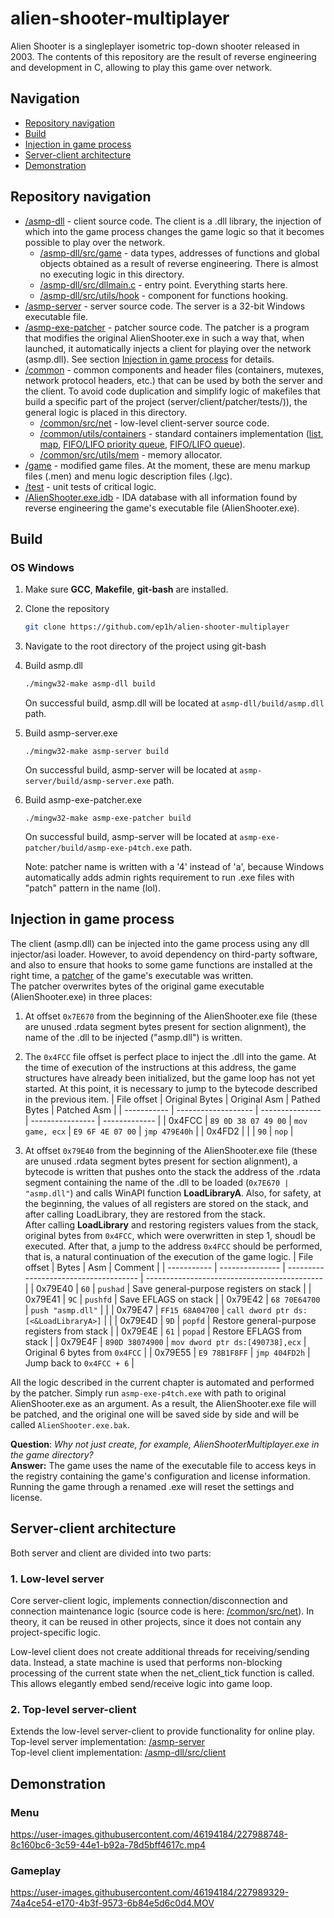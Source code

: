 # alien-shooter-multiplayer
Alien Shooter is a singleplayer isometric top-down shooter released in 2003. The contents of this repository are the result of reverse engineering and development in C, allowing to play this game over network.

## Navigation
- [Repository navigation](#Repository-navigation)
- [Build](#Build)
- [Injection in game process](#Injection-in-game-process)
- [Server-client architecture](#Server-client-architecture)
- [Demonstration](#Demonstration)

## Repository navigation
- [/asmp-dll](/asmp-dll) - client source code. The client is a .dll library, the injection of which into the game process changes the game logic so that it becomes possible to play over the network.
  - [/asmp-dll/src/game](/asmp-dll/src/game) - data types, addresses of functions and global objects obtained as a result of reverse engineering. There is almost no executing logic in this directory.
  - [/asmp-dll/src/dllmain.c](/asmp-dll/src/dllmain.c) - entry point. Everything starts here.
  - [/asmp-dll/src/utils/hook](/asmp-dll/src/utils/hook) - component for functions hooking.
- [/asmp-server](/asmp-server) - server source code. The server is a 32-bit Windows executable file.
- [/asmp-exe-patcher](/asmp-exe-patcher) - patcher source code. The patcher is a program that modifies the original AlienShooter.exe in such a way that, when launched, it automatically injects a client for playing over the network (asmp.dll). See section [Injection in game process](#Injection-in-game-process) for details.
- [/common](/common) - common components and header files (containers, mutexes, network protocol headers, etc.) that can be used by both the server and the client. To avoid code duplication and simplify logic of makefiles that build a specific part of the project (server/client/patcher/tests/)), the general logic is placed in this directory.
  - [/common/src/net](/common/src/net) - low-level client-server source code.
  - [/common/utils/containers](/common/utils/containers) - standard containers implementation ([list](/common/src/utils/containers/list), [map](/common/src/utils/containers/map), [FIFO/LIFO priority queue](/common/src/utils/containers/pqueue), [FIFO/LIFO queue](/common/src/utils/containers/queue)).
  - [/common/src/utils/mem](/common/src/utils/mem) - memory allocator.
- [/game](/game) - modified game files. At the moment, these are menu markup files (.men) and menu logic description files (.lgc).
- [/test](/test) - unit tests of critical logic.
- [/AlienShooter.exe.idb](/AlienShooter.exe.idb
) - IDA database with all information found by reverse engineering the game's executable file (AlienShooter.exe).

## Build
### OS Windows
1. Make sure **GCC**, **Makefile**, **git-bash** are installed.

2. Clone the repository
    ```bash
   git clone https://github.com/ep1h/alien-shooter-multiplayer
   ```
3. Navigate to the root directory of the project using git-bash

4. Build asmp.dll
   ```bash
   ./mingw32-make asmp-dll build
   ```
   On successful build, asmp.dll will be located at `asmp-dll/build/asmp.dll` path.

5. Build asmp-server.exe
   ```
   ./mingw32-make asmp-server build
   ```
   On successful build, asmp-server will be located at `asmp-server/build/asmp-server.exe` path.

6. Build asmp-exe-patcher.exe
   ```
   ./mingw32-make asmp-exe-patcher build
   ```
   On successful build, asmp-server will be located at `asmp-exe-patcher/build/asmp-exe-p4tch.exe` path.

   Note: patcher name is written with a '4' instead of 'a', because Windows automatically adds admin rights requirement to run .exe files with "patch" pattern in the name (lol).


## Injection in game process
The client (asmp.dll) can be injected into the game process using any dll injector/asi loader. However, to avoid dependency on third-party software, and also to ensure that hooks to some game functions are installed at the right time, a [patcher](/asmp-exe-patcher) of the game's executable was written.  
The patcher overwrites bytes of the original game executable (AlienShooter.exe) in three places:
1. At offset `0x7E670` from the beginning of the AlienShooter.exe file (these are unused .rdata segment bytes present for section alignment), the name of the .dll to be injected ("asmp.dll") is written.
2. The `0x4FCC` file offset is perfect place to inject the .dll into the game. At the time of execution of the instructions at this address, the game structures have already been initialized, but the game loop has not yet started. At this point, it is necessary to jump to the bytecode described in the previous item.
   | File offset | Original Bytes      | Original Asm    | Pathed Bytes     | Patched Asm   |
   | ----------- | ------------------- | --------------- | ---------------- | ------------- |
   | 0x4FCC      | `89 0D 38 07 49 00` | `mov game, ecx` | `E9 6F 4E 07 00` | `jmp 479E40h` |
   | 0x4FD2      |                     |                 | `90`             | `nop`         |

3. At offset `0x79E40` from the beginning of the AlienShooter.exe file (these are unused .rdata segment bytes present for section alignment), a bytecode is written that pushes onto the stack the address of the .rdata segment containing the name of the .dll to be loaded (`0x7E670 | "asmp.dll"`) and calls WinAPI function __LoadLibraryA__. Also, for safety, at the beginning, the values ​​of all registers are stored on the stack, and after calling LoadLibrary, they are restored from the stack.  
After calling __LoadLibrary__ and restoring registers values ​​from the stack, original bytes from `0x4FCC`, which were overwritten in step 1, shoudl be executed. After that, a jump to the address `0x4FCC` should be performed, that is, a natural continuation of the execution of the game logic.
   | File offset | Bytes           | Asm                                   | Comment                                      |
   | ----------- | --------------- | ------------------------------------- | -------------------------------------------- |
   | 0x79E40     | `60`            | `pushad`                              | Save general-purpose registers on stack      |
   | 0x79E41     | `9C`            | `pushfd`                              | Save EFLAGS on stack                         |
   | 0x79E42     | `68 70E64700`   | `push "asmp.dll"`                     |                                              |
   | 0x79E47     | `FF15 68A04700` | `call dword ptr ds:[<&LoadLibraryA>]` |                                              |
   | 0x79E4D     | `9D`            | `popfd`                               | Restore general-purpose registers from stack |
   | 0x79E4E     | `61`            | `popad`                               | Restore EFLAGS from stack                    |
   | 0x79E4F     | `890D 38074900` | `mov dword ptr ds:[490738],ecx`       | Original 6 bytes from `0x4FCC`               |
   | 0x79E55     | `E9 78B1F8FF`   | `jmp 404FD2h`                         | Jump back to `0x4FCC + 6`                    |

All the logic described in the current chapter is automated and performed by the patcher. Simply run `asmp-exe-p4tch.exe` with path to original AlienShooter.exe as an argument. As a result, the AlienShooter.exe file will be patched, and the original one will be saved side by side and will be called `AlienShooter.exe.bak`.


**Question**: _Why not just create, for example, AlienShooterMultiplayer.exe in the game directory?_  
**Answer:** The game uses the name of the executable file to access keys in the registry containing the game's configuration and license information. Running the game through a renamed .exe will reset the settings and license.

## Server-client architecture
Both server and client are divided into two parts:
### 1. Low-level server
Core server-client logic, implements connection/disconnection and connection maintenance logic (source code is here: [/common/src/net](/common/src/net)). In theory, it can be reused in other projects, since it does not contain any project-specific logic.

Low-level client does not create additional threads for receiving/sending data. Instead, a state machine is used that performs non-blocking processing of the current state when the net_client_tick function is called. This allows elegantly embed send/receive logic into game loop.
### 2. Top-level server-client
Extends the low-level server-client to provide functionality for online play.  
Top-level server implementation: [/asmp-server](/asmp-server)  
Top-level client implementation: [/asmp-dll/src/client](/asmp-dll/src/client)

## Demonstration
### Menu
https://user-images.githubusercontent.com/46194184/227988748-8c160bc6-3c59-44e1-b92a-78d5bff4617c.mp4

### Gameplay
https://user-images.githubusercontent.com/46194184/227989329-74a4ce54-e170-4b3f-9573-6b84e5d6c0d4.MOV
